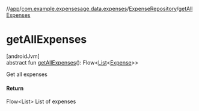 //[app](../../../index.md)/[com.example.expensesage.data.expenses](../index.md)/[ExpenseRepository](index.md)/[getAllExpenses](get-all-expenses.md)

# getAllExpenses

[androidJvm]\
abstract fun [getAllExpenses](get-all-expenses.md)(): Flow&lt;[List](https://kotlinlang.org/api/latest/jvm/stdlib/kotlin.collections/-list/index.html)&lt;[Expense](../-expense/index.md)&gt;&gt;

Get all expenses

#### Return

Flow<List<Expense>> List of expenses
